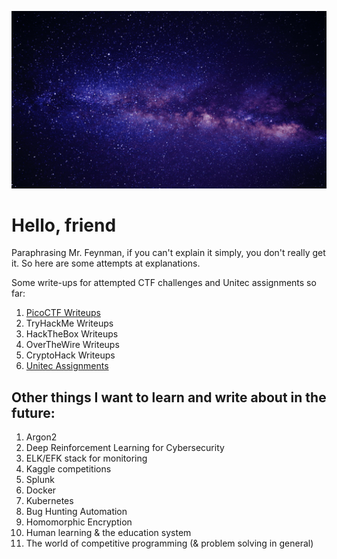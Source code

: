 ![](https://github.com/Lona44/write-ups/blob/main/welcome.gif)

# Hello, friend
Paraphrasing Mr. Feynman, if you can't explain it simply, you don't really get it. So here are some attempts at explanations.

Some write-ups for attempted CTF challenges and Unitec assignments so far:
  1. [PicoCTF Writeups](https://github.com/Lona44/write-ups/tree/main/PicoCTF)
  2. TryHackMe Writeups
  3. HackTheBox Writeups
  4. OverTheWire Writeups
  5. CryptoHack Writeups
  6. [Unitec Assignments](https://github.com/Lona44/write-ups/tree/main/Unitec%20Assignments)




## Other things I want to learn and write about in the future:
  1. Argon2
  2. Deep Reinforcement Learning for Cybersecurity
  3. ELK/EFK stack for monitoring
  4. Kaggle competitions
  5. Splunk
  6. Docker
  7. Kubernetes
  8. Bug Hunting Automation
  9. Homomorphic Encryption
  10. Human learning & the education system
  11. The world of competitive programming (& problem solving in general)
